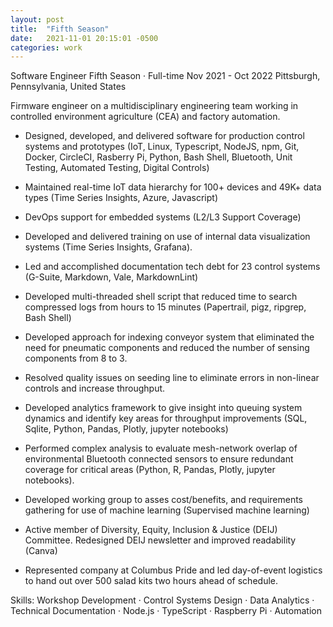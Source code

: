```yaml
---
layout: post
title:  "Fifth Season"
date:   2021-11-01 20:15:01 -0500
categories: work
---
```


Software Engineer
Fifth Season · Full-time
Nov 2021 - Oct 2022
Pittsburgh, Pennsylvania, United States

Firmware engineer on a multidisciplinary engineering team working in controlled environment agriculture (CEA) and factory automation.

- Designed, developed, and delivered software for production control systems and prototypes (IoT, Linux, Typescript, NodeJS, npm, Git, Docker, CircleCI, Rasberry Pi, Python, Bash Shell, Bluetooth, Unit Testing, Automated Testing, Digital Controls)

- Maintained real-time IoT data hierarchy for 100+ devices and 49K+ data types (Time Series Insights, Azure, Javascript)

- DevOps support for embedded systems (L2/L3 Support Coverage)

- Developed and delivered training on use of internal data visualization systems (Time Series Insights, Grafana).

- Led and accomplished documentation tech debt for 23 control systems (G-Suite, Markdown, Vale, MarkdownLint)

- Developed multi-threaded shell script that reduced time to search compressed logs from hours to 15 minutes (Papertrail, pigz, ripgrep, Bash Shell)

- Developed approach for indexing conveyor system that eliminated the need for pneumatic components and reduced the number of sensing components from 8 to 3.

- Resolved quality issues on seeding line to eliminate errors in non-linear controls and increase throughput.

- Developed analytics framework to give insight into queuing system dynamics and identify key areas for throughput improvements (SQL, Sqlite, Python, Pandas, Plotly, jupyter notebooks)

- Performed complex analysis to evaluate mesh-network overlap of environmental Bluetooth connected sensors to ensure redundant coverage for critical areas (Python, R, Pandas, Plotly, jupyter notebooks).

- Developed working group to asses cost/benefits, and requirements gathering for use of machine learning (Supervised machine learning)

- Active member of Diversity, Equity, Inclusion & Justice (DEIJ) Committee. Redesigned DEIJ newsletter and improved readability (Canva)

- Represented company at Columbus Pride and led day-of-event logistics to hand out over 500 salad kits two hours ahead of schedule.

Skills: Workshop Development · Control Systems Design · Data Analytics · Technical Documentation · Node.js · TypeScript · Raspberry Pi · Automation
